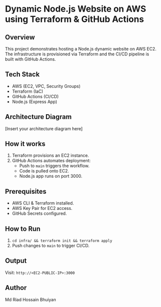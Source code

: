 # Dynamic Node.js Website on AWS using Terraform & GitHub Actions

## Overview
This project demonstrates hosting a Node.js dynamic website on AWS EC2. The infrastructure is provisioned via Terraform and the CI/CD pipeline is built with GitHub Actions.

## Tech Stack
- AWS (EC2, VPC, Security Groups)
- Terraform (IaC)
- GitHub Actions (CI/CD)
- Node.js (Express App)

## Architecture Diagram
[Insert your architecture diagram here]

## How it works
1. Terraform provisions an EC2 instance.
2. GitHub Actions automates deployment:
   - Push to `main` triggers the workflow.
   - Code is pulled onto EC2.
   - Node.js app runs on port 3000.

## Prerequisites
- AWS CLI & Terraform installed.
- AWS Key Pair for EC2 access.
- GitHub Secrets configured.

## How to Run
1. `cd infra/ && terraform init && terraform apply`
2. Push changes to `main` to trigger CI/CD.

## Output
Visit: `http://<EC2-PUBLIC-IP>:3000`

## Author
Md Riad Hossain Bhuiyan
